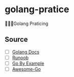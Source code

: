# golang-pratice

🐳🐳🐳Golang Praticing

## Source

- [ ] [Golang Docs](https://go-zh.org/doc/)
- [ ] [Runoob](https://www.runoob.com/go/go-tutorial.html)
- [ ] [Go By Example](https://gobyexample.com/)
- [ ] [Awesome-Go](https://github.com/avelino/awesome-go)